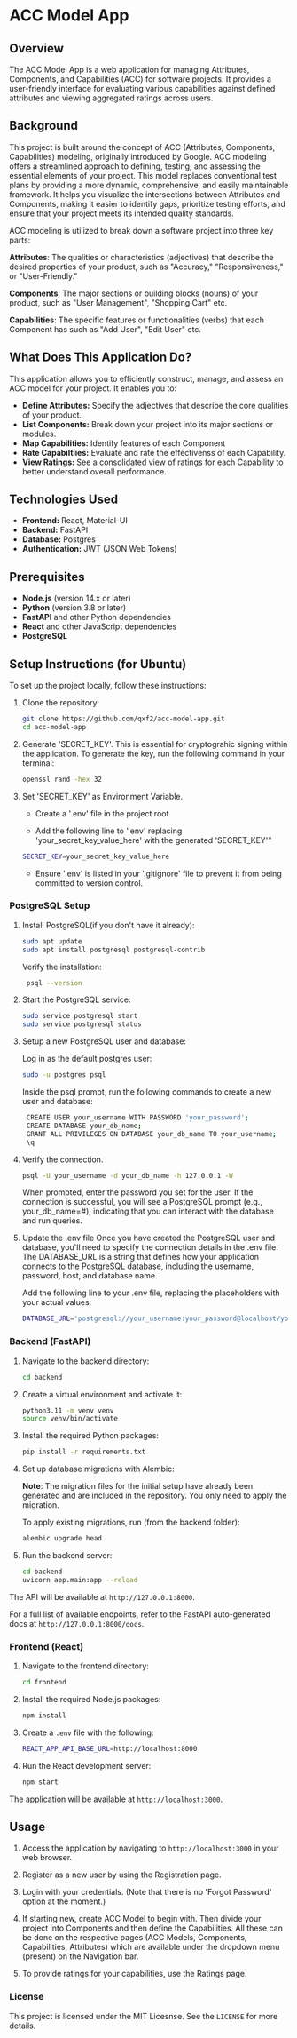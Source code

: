 # ACC Model App

## Overview

The ACC Model App is a web application for managing Attributes, Components, and Capabilities (ACC) for software projects. It provides a user-friendly interface for evaluating various capabilities against defined attributes and viewing aggregated ratings across users.

## Background

This project is built around the concept of ACC (Attributes, Components, Capabilities) modeling, originally introduced by Google. ACC modeling offers a streamlined approach to defining, testing, and assessing the essential elements of your project. This model replaces conventional test plans by providing a more dynamic, comprehensive, and easily maintainable framework. It helps you visualize the intersections between Attributes and Components, making it easier to identify gaps, prioritize testing efforts, and ensure that your project meets its intended quality standards.

ACC modeling is utilized to break down a software project into three key parts:

**Attributes**: The qualities or characteristics (adjectives) that describe the desired properties of your product, such as "Accuracy," "Responsiveness," or "User-Friendly."

**Components**: The major sections or building blocks (nouns) of your product, such as "User Management", "Shopping Cart" etc.

**Capabilities**: The specific features or functionalities (verbs) that each Component has such as "Add User", "Edit User" etc. 


## What Does This Application Do?
This application allows you to efficiently construct, manage, and assess an ACC model for your project. It enables you to:

- **Define Attributes:** Specify the adjectives that describe the core qualities of your product.
- **List Components:** Break down your project into its major sections or modules.
- **Map Capabilities:** Identify features of each Component
- **Rate Capabiltiies:** Evaluate and rate the effectivenss of each Capability.
- **View Ratings:** See a consolidated view of ratings for each Capability to better understand overall performance.

## Technologies Used
- **Frontend:** React, Material-UI
- **Backend:** FastAPI
- **Database:** Postgres
- **Authentication:** JWT (JSON Web Tokens)

## Prerequisites
- **Node.js** (version 14.x or later)
- **Python** (version 3.8 or later)
- **FastAPI** and other Python dependencies
- **React** and other JavaScript dependencies
- **PostgreSQL** 


## Setup Instructions (for Ubuntu)
To set up the project locally, follow these instructions:

1. Clone the repository:
   ```bash
   git clone https://github.com/qxf2/acc-model-app.git
   cd acc-model-app

2. Generate 'SECRET_KEY'.
   This is essential for cryptograhic signing within the application. To generate the key, run the following command in your terminal:

   ```bash
   openssl rand -hex 32
   ```
   
3. Set 'SECRET_KEY' as Environment Variable.
   * Create a '.env' file in the project root
   
   * Add the following line to '.env' replacing 'your_secret_key_value_here' with the generated 'SECRET_KEY'"

   ```bash
   SECRET_KEY=your_secret_key_value_here
   ```
   * Ensure '.env' is listed in your '.gitignore' file to prevent it from being committed to version control.


### PostgreSQL Setup

1. Install PostgreSQL(if you don't have it already):
    ```bash
    sudo apt update
    sudo apt install postgresql postgresql-contrib
    ```

   Verify the installation:
   ```bash
    psql --version
   ```

2. Start the PostgreSQL service:

    ```bash
    sudo service postgresql start
    sudo service postgresql status

3. Setup a new PostgreSQL user and database:

   Log in as the default postgres user:
    ```bash
    sudo -u postgres psql
   ```
   Inside the psql prompt, run the following commands to create a new user and database:

   ```bash
    CREATE USER your_username WITH PASSWORD 'your_password';
    CREATE DATABASE your_db_name;
    GRANT ALL PRIVILEGES ON DATABASE your_db_name TO your_username;
    \q

4. Verify the connection. 

    ```bash
    psql -U your_username -d your_db_name -h 127.0.0.1 -W
    ```

    When prompted, enter the password you set for the user. If the connection is successful, you will see a PostgreSQL prompt (e.g., your_db_name=#), indicating that you can interact with the database and run queries.

5.  Update the .env file 
    Once you have created the PostgreSQL user and database, you'll need to specify the connection details in the .env file. The DATABASE_URL is a string that defines how your application connects to the PostgreSQL database, including the username, password, host, and database name.

    Add the following line to your .env file, replacing the placeholders with your actual values:
    ```bash
    DATABASE_URL='postgresql://your_username:your_password@localhost/your_db_name'

### Backend (FastAPI)

1. Navigate to the backend directory:

    ```bash
    cd backend

2. Create a virtual environment and activate it:

    ```bash
    python3.11 -m venv venv
    source venv/bin/activate 

3. Install the required Python packages:

    ```bash
    pip install -r requirements.txt

4. Set up database migrations with Alembic: 

    **Note**: The migration files for the initial setup have already been generated and are included in the repository. You only need to apply the migration.

   To apply existing migrations, run (from the backend folder):
    
    ```bash
    alembic upgrade head

5. Run the backend server:
    ```bash
    cd backend
    uvicorn app.main:app --reload

The API will be available at `http://127.0.0.1:8000`. 

For a full list of available endpoints, refer to the FastAPI auto-generated docs at `http://127.0.0.1:8000/docs`.

### Frontend (React)

1. Navigate to the frontend directory:
    ```bash
    cd frontend

2. Install the required Node.js packages:
    ```bash
    npm install

3. Create a `.env` file with the following:
    ```bash
    REACT_APP_API_BASE_URL=http://localhost:8000

4. Run the React development server:
    ```bash
    npm start

The application will be available at `http://localhost:3000`.

## Usage
1. Access the application by navigating to `http://localhost:3000` in your web browser.

2. Register as a new user by using the Registration page.

3. Login with your credentials. (Note that there is no 'Forgot Password' option at the moment.)

4. If starting new, create ACC Model to begin with. Then divide your project into Components and then define the Capabilities. All these can be done on the respective pages (ACC Models, Components, Capabilities, Attributes) which are available under the dropdown menu (present) on the Navigation bar.

5. To provide ratings for your capabilities, use the Ratings page.

### License

This project is licensed under the MIT Licesnse. See the `LICENSE` for more details.

